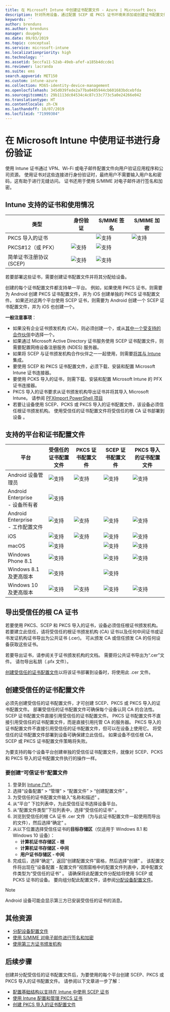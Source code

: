 ```yaml
---
title: 在 Microsoft Intune 中创建证书配置文件 - Azure | Microsoft Docs
description: 针对所用设备，通过配置 SCEP 或 PKCS 证书环境来添加或创建证书配置文件、导出公共证书、在 Azure 门户中创建配置文件，然后在 Azure 门户中向 Microsoft Intune 证书配置文件 分配 SCEP 或 PKCS
keywords: ''
author: brenduns
ms.author: brenduns
manager: dougeby
ms.date: 09/03/2019
ms.topic: conceptual
ms.service: microsoft-intune
ms.localizationpriority: high
ms.technology: ''
ms.assetid: 5eccfa11-52ab-49eb-afef-a185b4dccde1
ms.reviewer: lacranda
ms.suite: ems
search.appverid: MET150
ms.custom: intune-azure
ms.collection: M365-identity-device-management
ms.openlocfilehash: 345d039fede2a77ba0485944cb601683bdcebfda
ms.sourcegitcommit: 29b1113dc04534c4c87c33c773c5a0e24266e042
ms.translationtype: HT
ms.contentlocale: zh-CN
ms.lasthandoff: 10/07/2019
ms.locfileid: "71999304"
---
```

# <a name="use-certificates-for-authentication-in-microsoft-intune"></a>在 Microsoft Intune 中使用证书进行身份验证  

使用 Intune 证书通过 VPN、Wi-Fi 或电子邮件配置文件向用户验证应用程序和公司资源。 使用证书对这些连接进行身份验证时，最终用户不需要输入用户名和密码，这有助于进行无缝访问。 证书还用于使用 S/MIME 对电子邮件进行签名和加密。

## <a name="intune-supported-certificates-and-usage"></a>Intune 支持的证书和使用情况
| 类型              | 身份验证 | S/MIME 签名 | S/MIME 加密  |
|--|--|--|--|
| PKCS 导入的证书 |  | ![支持](./media/certificates-configure/green-check.png) | ![支持](./media/certificates-configure/green-check.png)|
| PKCS#12（或 PFX）    | ![支持](./media/certificates-configure/green-check.png) | ![支持](./media/certificates-configure/green-check.png) |  |
| 简单证书注册协议 (SCEP)  | ![支持](./media/certificates-configure/green-check.png) | ![支持](./media/certificates-configure/green-check.png) | |

若要部署这些证书，需要创建证书配置文件并将其分配给设备。  

创建的每个证书配置文件都支持单一平台。 例如，如果使用 PKCS 证书，则需要为 Android 创建 PKCS 证书配置文件，并为 iOS 创建单独的 PKCS 证书配置文件。 如果还对这两个平台使用 SCEP 证书，则需要为 Android 创建一个 SCEP 证书配置文件，并为 iOS 也创建一个。  

**一般注意事项**：  
- 如果没有企业证书颁发机构 (CA)，则必须创建一个，或从[其中一个受支持的合作伙伴](certificate-authority-add-scep-overview.md#third-party-certification-authority-partners)中选择一个。
- 如果通过 Microsoft Active Directory 证书服务使用 SCEP 证书配置文件，则需要配置网络设备注册服务 (NDES) 服务器。
- 如果将 SCEP 与证书颁发机构合作伙伴之一一起使用，则需要[将其与 Intune](certificate-authority-add-scep-overview.md#set-up-third-party-ca-integration) 集成。
- 要使用 SCEP 和 PKCS 证书配置文件，必须下载、安装和配置 Microsoft Intune 证书连接器。 
- 要使用 PCKS 导入的证书，则需下载、安装和配置 Microsoft Intune 的 PFX 证书连接器。
- PKCS 导入的证书要求从证书颁发机构导出证书并将其导入 Microsoft Intune。 请参阅 [PFXImport PowerShell 项目](https://github.com/Microsoft/Intune-Resource-Access/tree/develop/src/PFXImportPowershell)
- 若要让设备使用 SCEP、PCKS 或 PKCS 导入的证书配置文件，该设备必须信任根证书颁发机构。 使用受信任的证书配置文件将受信任的根 CA 证书部署到设备  。  

## <a name="supported-platforms-and-certificate-profiles"></a>支持的平台和证书配置文件  
| 平台              | 受信任的证书配置文件 | PKCS 证书配置文件 | SCEP 证书配置文件 | PKCS 导入的证书配置文件  |
|--|--|--|--|---|
| Android 设备管理员 | ![支持](./media/certificates-configure/green-check.png) | ![支持](./media/certificates-configure/green-check.png) | ![支持](./media/certificates-configure/green-check.png)|  ![支持](./media/certificates-configure/green-check.png) |
| Android Enterprise <br> - 设备所有者   | ![支持](./media/certificates-configure/green-check.png) |   |  |   |
| Android Enterprise <br> - 工作配置文件    | ![支持](./media/certificates-configure/green-check.png) | ![支持](./media/certificates-configure/green-check.png) | ![支持](./media/certificates-configure/green-check.png) | ![支持](./media/certificates-configure/green-check.png) |
| iOS                   | ![支持](./media/certificates-configure/green-check.png) | ![支持](./media/certificates-configure/green-check.png) | ![支持](./media/certificates-configure/green-check.png) | ![支持](./media/certificates-configure/green-check.png) |
| macOS                 | ![支持](./media/certificates-configure/green-check.png) |   |![支持](./media/certificates-configure/green-check.png)|![支持](./media/certificates-configure/green-check.png)|
| Windows Phone 8.1     |![支持](./media/certificates-configure/green-check.png)  |  | ![支持](./media/certificates-configure/green-check.png)| ![支持](./media/certificates-configure/green-check.png) |
| Windows 8.1 及更高版本 |![支持](./media/certificates-configure/green-check.png)  |  |![支持](./media/certificates-configure/green-check.png) |   |
| Windows 10 及更高版本  | ![支持](./media/certificates-configure/green-check.png) | ![支持](./media/certificates-configure/green-check.png) | ![支持](./media/certificates-configure/green-check.png) | ![支持](./media/certificates-configure/green-check.png) |

## <a name="export-the-trusted-root-ca-certificate"></a>导出受信任的根 CA 证书  
若要使用 PKCS、SCEP 和 PKCS 导入的证书，设备必须信任根证书颁发机构。 若要建立此信任，请将受信任的根证书颁发机构 (CA) 证书以及任何中间证书或证书发证机构证书导出为公共证书 (.cer)。 可从颁发 CA 或信任颁发 CA 的任何设备获取这些证书。  

若要导出证书，请参阅关于证书颁发机构的文档。 需要将公共证书导出为“.cer”文件。  请勿导出私钥（.pfx 文件）。  

[创建受信任的证书配置文件](#create-trusted-certificate-profiles)以将该证书部署到设备时，将使用此 .cer 文件。  

## <a name="create-trusted-certificate-profiles"></a>创建受信任的证书配置文件  
必须先创建受信任的证书配置文件，才可创建 SCEP、PKCS 或 PKCS 导入的证书配置文件。 部署受信任的证书配置文件可确保每个设备认同 CA 的合法性。 SCEP 证书配置文件直接引用受信任的证书配置文件。 PKCS 证书配置文件不直接引用受信任的证书配置文件，而是直接引用托管 CA 的服务器。 PKCS 导入的证书配置文件不直接引用受信任的证书配置文件，但可以在设备上使用它。 将受信任的证书配置文件部署到设备可确保建立此信任。 如果设备不信任根 CA，SCEP 或 PKCS 证书配置文件策略将失败。  

为要支持的每个设备平台创建单独的受信任证书配置文件，就像对 SCEP、PCKS 和 PKCS 导入的证书配置文件执行的操作一样。  


### <a name="to-create-a-trusted-certificate-profile"></a>要创建“可信证书”配置文件  

1. 登录到 [Intune 门户](https://aka.ms/intuneportal)。  
2. 选择“设备配置” > “管理” > “配置文件” > “创建配置文件”     。  
3. 为受信任的证书配置文件输入“名称和描述”  。  
4. 从“平台”  下拉列表中，为此受信任证书选择设备平台。  
5. 从“配置文件类型”下拉列表中，选择“受信任的证书”   。  
6. 浏览到受信任的根 CA 证书 .cer 文件（为与此证书配置文件一起使用而导出的文件），然后选择“确定”  。  
7. 从以下位置选择受信任证书的**目标存储区**（仅适用于 Windows 8.1 和 Windows 10 设备）：  
   - **计算机证书存储区 - 根**
   - **计算机证书存储区 - 中间**
   - **用户证书存储区 - 中间**
8. 完成后，选择“确定”，返回“创建配置文件”窗格，然后选择“创建”    。
该配置文件将出现在“设备配置 - 配置文件”视图窗格中的配置文件列表中，其中配置文件类型为“受信任的证书”   。  请确保将此配置文件分配给将使用 SCEP 或 PCKS 证书的设备。 要向组分配此配置文件，请参阅[分配设备配置文件](../configuration/device-profile-assign.md)。

> [!NOTE]  
> Android 设备可能会显示第三方已安装受信任的证书的消息。  

## <a name="additional-resources"></a>其他资源  
- [分配设备配置文件](../configuration/device-profile-assign.md)  
- [使用 S/MIME 对电子邮件进行签名和加密](certificates-s-mime-encryption-sign.md)  
- [使用第三方证书颁发机构](certificate-authority-add-scep-overview.md)  

## <a name="next-steps"></a>后续步骤  
创建并分配受信任的证书配置文件后，为要使用的每个平台创建 SCEP、PKCS 或 PKCS 导入的证书配置文件。 请参阅以下文章进一步了解：  
- [配置基础结构以支持在 Intune 中使用 SCEP 证书](certificates-scep-configure.md)  
- [使用 Intune 配置和管理 PKCS 证书](certficates-pfx-configure.md)  
- [创建 PKCS 导入的证书配置文件](certificates-imported-pfx-configure.md#create-a-pkcs-imported-certificate-profile)  

